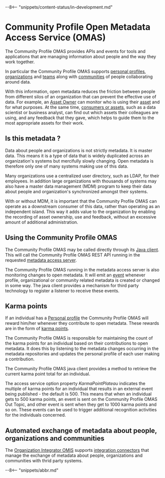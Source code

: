 <!-- SPDX-License-Identifier: CC-BY-4.0 -->
<!-- Copyright Contributors to the Egeria project. -->

--8<-- "snippets/content-status/in-development.md"

# Community Profile Open Metadata Access Service (OMAS)

The Community Profile OMAS provides APIs and events for tools and applications that are managing information about people and the way they work together.

In particular the Community Profile OMAS supports [personal profiles](/egeria-docs/concepts/personal-profile), [organizations](/egeria-docs/concepts/organization) and [teams](/egeria-docs/concepts/organizations/#teams) along with  [communities](/egeria-docs/concepts/community) of people collaborating around data.

With this information, open metadata reduces the friction between people from different silos of an organization that can prevent the effective use of data. For example, an [Asset Owner](/egeria-docs/concepts/person-role/#asset-owner) can monitor who is using their [asset](/egeria-docs/concepts/asset) and for what purposes.   At the same time, [consumers or assets](/egeria-docs/concepts/person-role/#asset-consumer), such as a data scientist or business analyst, can find out which assets their colleagues are using, and any feedback that they gave, which helps to guide them to the most appropriate assets for their work.

## Is this metadata ?

Data about people and organizations is not strictly metadata.  It is master data.  This means it is a type of data that is widely duplicated across an organization's systems but mercifully slowly changing.  Open metadata is therefore only one of many systems making use of this data.

Many organizations use a centralized user directory, such as LDAP, for their employees. In addition large organizations with thousands of systems may also have a master data management (MDM) program to keep their data about people and organization's synchronized amongst their systems.

With or without MDM, it is important that the Community Profile OMAS can operate as a downstream consumer of this data, rather than operating as an independent island. This way it adds value to the organization by enabling the recording of asset ownership, use and feedback, without an excessive amount of additional administration.

## Using the Community Profile OMAS

The Community Profile OMAS may be called directly through its [Java client](/egeria-docs/guides/developer/java-clients/community-profile).  This will call the Community Profile OMAS REST API running in the requested [metadata access server](/egeria-docs/concepts/metadata-access-server).

The Community Profile OMAS running in the metadata access server is also monitoring changes to open metadata. It will emit an [event](/egeria-docs/concepts/out-topic) whenever profile, organizational or community related metadata is created or changed in some way.  The java client provides a mechanism for third party technology to register a listener to receive these events.


## Karma points 

If an individual has a
[Personal profile](/egeria-docs/concepts/personal-profile)
the Community Profile OMAS will reward him/her whenever
they contribute to open metadata.
These rewards are in the form of
[karma points](/egeria-docs/concepts/karma-point).

The Community Profile OMAS is responsible for maintaining the count of the karma points for an individual based on their contributions to open metadata.  It does this by listening to the metadata changes occurring in the metadata repositories and updates the personal profile of each user making a contribution.

The Community Profile OMAS java client provides a method to retrieve the current karma point total for an individual.

The access service option property *KarmaPointPlateau* indicates the multiple of karma points for an individual that results in an external event being published - the default is 500.  This means that when an individual gets to 500 karma points, an event is sent on the Community Profile OMAS Out Topic, and other event is sent when they get to 1000 karma points and so on. These events can be used to trigger additional recognition activities for the individuals concerned.

## Automated exchange of metadata about people, organizations and communities

The [Organization Integrator OMIS](/egeria-docs/services/omis/organization-integrator) supports [integration connectors](/egeria-docs/concepts/integration-connector) that manage the exchange of metadata about people, organizations and communities with thrid party systems.




--8<-- "snippets/abbr.md"
